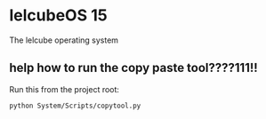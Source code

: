 # lelcubeOS 15
The lelcube operating system

## help how to run the copy paste tool????111!!
Run this from the project root:
```sh
python System/Scripts/copytool.py
```